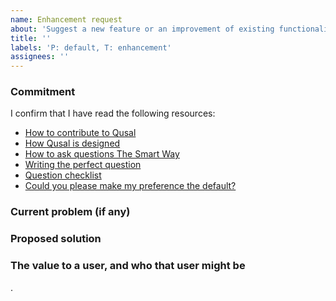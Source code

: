 ```yaml
---
name: Enhancement request
about: 'Suggest a new feature or an improvement of existing functionality'
title: ''
labels: 'P: default, T: enhancement'
assignees: ''
---
```


### Commitment

I confirm that I have read the following resources:

- [How to contribute to Qusal](https://github.com/ben-grande/qusal/blob/main/docs/CONTRIBUTE.md)
- [How Qusal is designed](https://github.com/ben-grande/qusal/blob/main/docs/DESIGN.md)
- [How to ask questions The Smart Way](http://catb.org/esr/faqs/smart-questions.html)
- [Writing the perfect question](https://codeblog.jonskeet.uk/2010/08/29/writing-the-perfect-question/)
- [Question checklist](https://codeblog.jonskeet.uk/2012/11/24/stack-overflow-question-checklist/)
- [Could you please make my preference the default?](https://www.qubes-os.org/faq/#could-you-please-make-my-preference-the-default)

<!--
If it doesn't affect a large user base, you will have more chance to get our
attention by contributing to the project either helping on support, code or
money contribution than trying to deeply justify why you preferences should be
the default.

If you haven't read at least two of the aforementioned resources, there is a
good chance your text will not be well written and therefore considered
invalid.
-->

### Current problem (if any)
<!--
If there is an existing issue, link it here.
-->



### Proposed solution
<!--
What solution do envision that respects the project goals and guidelines?
-->



### The value to a user, and who that user might be
<!--
If it is not an issue, why do you want this new feature to be added?
Example:
- User: will be able to safely ...
- Developer: will have an easy time ...
-->



.
